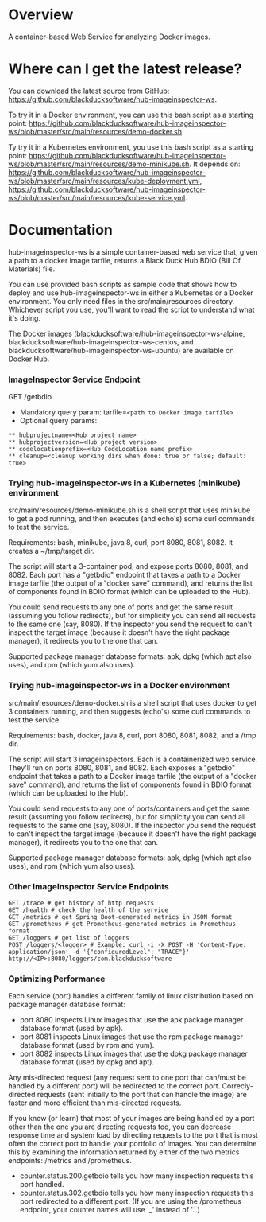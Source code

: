 # Overview #
A container-based Web Service for analyzing Docker images.

# Where can I get the latest release? #
You can download the latest source from GitHub: https://github.com/blackducksoftware/hub-imageinspector-ws. 

To try it in a Docker environment, you can use this bash script as a starting point: https://github.com/blackducksoftware/hub-imageinspector-ws/blob/master/src/main/resources/demo-docker.sh.

Ty try it in a Kubernetes environment, you use this bash script as a starting point: https://github.com/blackducksoftware/hub-imageinspector-ws/blob/master/src/main/resources/demo-minikube.sh. It depends on: https://github.com/blackducksoftware/hub-imageinspector-ws/blob/master/src/main/resources/kube-deployment.yml, https://github.com/blackducksoftware/hub-imageinspector-ws/blob/master/src/main/resources/kube-service.yml.

# Documentation #
hub-imageinspector-ws is a simple container-based web service that, given a path to a docker image tarfile, returns a Black Duck Hub BDIO (Bill Of Materials) file.

You can use provided bash scripts as sample code that shows how to deploy and use hub-imageinspector-ws in either a Kubernetes or a Docker environment. You only need files in the src/main/resources directory. Whichever script you use, you'll want to read the script to understand what it's doing. 

The Docker images (blackducksoftware/hub-imageinspector-ws-alpine, blackducksoftware/hub-imageinspector-ws-centos, and blackducksoftware/hub-imageinspector-ws-ubuntu) are available on Docker Hub. 

### ImageInspector Service Endpoint ###

GET /getbdio
* Mandatory query param: tarfile=`<path to Docker image tarfile>`
* Optional query params:
```
** hubprojectname=<Hub project name>
** hubprojectversion=<Hub project version>
** codelocationprefix=<Hub CodeLocation name prefix>
** cleanup=<cleanup working dirs when done: true or false; default: true>
```

### Trying hub-imageinspector-ws in a Kubernetes (minikube) environment ##

src/main/resources/demo-minikube.sh is a shell script that uses minikube to get a pod running, and then executes (and echo's) some curl commands to test the service.

Requirements: bash, minikube, java 8, curl, port 8080, 8081, 8082. It creates a ~/tmp/target dir.

The script will start a 3-container pod, and expose ports 8080, 8081, and 8082. Each port has a "getbdio" endpoint that takes a path to a Docker image tarfile (the output of a "docker save" command), and returns the list of components found in BDIO format (which can be uploaded to the Hub). 

You could send requests to any one of ports and get the same result (assuming you follow redirects), but for simplicity you can send all requests to the same one (say, 8080). If the inspector you send the request to can't inspect the target image (because it doesn't have the right package manager), it redirects you to the one that can.

Supported package manager database formats: apk, dpkg (which apt also uses), and rpm (which yum also uses). 

### Trying hub-imageinspector-ws in a Docker environment ###

src/main/resources/demo-docker.sh is a shell script that uses docker to get 3 containers running, and then suggests (echo's) some curl commands to test the service.

Requirements: bash, docker, java 8, curl, port 8080, 8081, 8082, and a /tmp dir.

The script will start 3 imageinspectors. Each is a containerized web service. They'll run on ports 8080, 8081, and 8082. Each exposes a "getbdio" endpoint that takes a path to a Docker image tarfile (the output of a "docker save" command), and returns the list of components found in BDIO format (which can be uploaded to the Hub). 

You could send requests to any one of ports/containers and get the same result (assuming you follow redirects), but for simplicity you can send all requests to the same one (say, 8080). If the inspector you send the request to can't inspect the target image (because it doesn't have the right package manager), it redirects you to the one that can.

Supported package manager database formats: apk, dpkg (which apt also uses), and rpm (which yum also uses). 

### Other ImageInspector Service Endpoints ###

```
GET /trace # get history of http requests
GET /health # check the health of the service
GET /metrics # get Spring Boot-generated metrics in JSON format
GET /prometheus # get Prometheus-generated metrics in Prometheus format
GET /loggers # get list of loggers
POST /loggers/<logger> # Example: curl -i -X POST -H 'Content-Type: application/json' -d '{"configuredLevel": "TRACE"}' http://<IP>:8080/loggers/com.blackducksoftware
```

### Optimizing Performance ###

Each service (port) handles a different family of linux distribution based on package manager database format:
* port 8080 inspects Linux images that use the apk package manager database format (used by apk).
* port 8081 inspects Linux images that use the rpm package manager database format (used by rpm and yum).
* port 8082 inspects Linux images that use the dpkg package manager database format (used by dpkg and apt).

Any mis-directed request (any request sent to one port that can/must be handled by a different port) will be redirected to the correct port. Correcly-directed requests (sent initially to the port that can handle the image) are faster and more efficient than mis-directed requests.

If you know (or learn) that most of your images are being handled by a port other than the one you are directing requests too, you can decrease response time and system load by directing requests to the port that is most often the correct port to handle your portfolio of images. You can determine this by examining the information returned by either of the two metrics endpoints: /metrics and /prometheus. 
* counter.status.200.getbdio tells you how many inspection requests this port handled. 
* counter.status.302.getbdio tells you how many inspection requests this port redirected to a different port.
(If you are using the /prometheus endpoint, your counter names will use '_' instead of '.'.)
